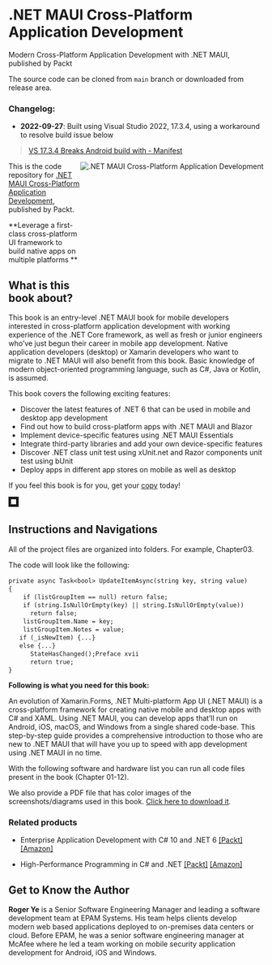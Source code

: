 # .NET MAUI Cross-Platform Application Development	
Modern Cross-Platform Application Development with .NET MAUI, published by Packt

The source code can be cloned from `main` branch or downloaded from release area.

### Changelog:
- **2022-09-27**: Built using Visual Studio 2022, 17.3.4, using a workaround to resolve build issue below
> [VS 17.3.4 Breaks Android build with - Manifest][1]


[1]: https://github.com/dotnet/maui/issues/10102


<a href="https://www.packtpub.com/product/.net-maui-cross-platform-application-development/9781800569225"><img src="https://static.packt-cdn.com/products/9781800569225/cover/smaller" alt=".NET MAUI Cross-Platform Application Development" height="256px" align="right"></a>

This is the code repository for [.NET MAUI Cross-Platform Application Development](https://www.packtpub.com/product/.net-maui-cross-platform-application-development/9781800569225), published by Packt.

**Leverage a first-class cross-platform UI framework to build native apps on multiple platforms	**

## What is this book about?

This book is an entry-level .NET MAUI book for mobile developers interested in cross-platform application development with working experience of the .NET Core framework, as well as fresh or junior engineers who’ve just begun their career in mobile app development. Native application developers (desktop) or Xamarin developers who want to migrate to .NET MAUI will also benefit from this book. Basic knowledge of modern object-oriented programming language, such as C#, Java or Kotlin, is assumed.	

This book covers the following exciting features:

* Discover the latest features of .NET 6 that can be used in mobile and desktop app development
* Find out how to build cross-platform apps with .NET MAUI and Blazor
* Implement device-specific features using .NET MAUI Essentials
* Integrate third-party libraries and add your own device-specific features
* Discover .NET class unit test using xUnit.net and Razor components unit test using bUnit
* Deploy apps in different app stores on mobile as well as desktop

If you feel this book is for you, get your [copy](https://www.amazon.com/dp/180056922X) today!

<a href="https://www.packtpub.com/?utm_source=github&utm_medium=banner&utm_campaign=GitHubBanner"><img src="https://raw.githubusercontent.com/PacktPublishing/GitHub/master/GitHub.png" 
alt="https://www.packtpub.com/" border="5" /></a>


## Instructions and Navigations
All of the project files are organized into folders. For example, Chapter03.

The code will look like the following:

```
private async Task<bool> UpdateItemAsync(string key, string value)
{
    if (listGroupItem == null) return false;
    if (string.IsNullOrEmpty(key) || string.IsNullOrEmpty(value))
      return false;
    listGroupItem.Name = key;
    listGroupItem.Notes = value;
   if (_isNewItem) {...}
   else {...}
      StateHasChanged();Preface xvii
      return true;
}
```

**Following is what you need for this book:**

An evolution of Xamarin.Forms, .NET Multi-platform App UI (.NET MAUI) is a cross-platform framework for creating native mobile and desktop apps with C# and XAML. Using .NET MAUI, you can develop apps that’ll run on Android, iOS, macOS, and Windows from a single shared code-base. This step-by-step guide provides a comprehensive introduction to those who are new to .NET MAUI that will have you up to speed with app development using .NET MAUI in no time.	

With the following software and hardware list you can run all code files present in the book (Chapter 01-12).

We also provide a PDF file that has color images of the screenshots/diagrams used in this book. [Click here to download it](https://packt.link/nvY4N).


### Related products <Other books you may enjoy>
* Enterprise Application Development with C# 10 and .NET 6 [[Packt]](https://www.packtpub.com/product/enterprise-application-development-with-c-10-and-net-6-second-edition/9781803232973) [[Amazon]](https://www.amazon.com/Enterprise-Application-Development-NET-professional/dp/1803232978)

* High-Performance Programming in C# and .NET  [[Packt]](https://www.packtpub.com/product/high-performance-programming-in-c-and-net/9781800564718) [[Amazon]](https://www.amazon.com/Mastering-High-Performance-9-0-NET/dp/1800564716)

## Get to Know the Author
**Roger Ye** is a Senior Software Engineering Manager and leading a software development team at EPAM Systems. His team helps clients develop modern web based applications deployed to on-premises data centers or cloud. Before EPAM, he was a senior software engineering manager at McAfee where he led a team working on mobile security application development for Android, iOS and Windows.
